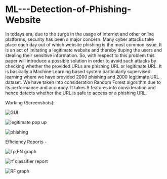 # ML---Detection-of-Phishing-Website
In todays era, due to the surge in the usage of internet and other online platforms, security has been a major concern. Many cyber attacks take place each day out of which website phishing is the most common issue. It is an act of imitating a legitimate website and thereby duping the users and stealing their sensitive information. So, with respect to this problem this paper will introduce a possible solution in order to avoid such attacks by checking whether the provided URLs are phishing URL or legitimate URL. It is basically a Machine Learning based system particularly supervised learning where we have provided 2000 phishing and 2000 legitimate URL dataset. We have taken into consideration Random Forest algorithm due to its performance and accuracy. It takes 9 features into consideration and hence detects whether the URL is safe to access or a phishing URL.

Working (Screenshots):

![GUI](https://user-images.githubusercontent.com/80029504/114304362-5becb480-9af0-11eb-906c-02bb3944c36b.JPG)

![legitimate pop up](https://user-images.githubusercontent.com/80029504/114304374-6d35c100-9af0-11eb-9b8b-0a6c89d2a514.JPG)

![phishing](https://user-images.githubusercontent.com/80029504/114304481-01078d00-9af1-11eb-98d1-436e69f99be5.JPG)


Efficiency Reports -

![Tp,FN graph](https://user-images.githubusercontent.com/80029504/114304425-a4a46d80-9af0-11eb-8f62-b2e8b7d73d1e.JPG)

![rf classifier report](https://user-images.githubusercontent.com/80029504/114304435-b4bc4d00-9af0-11eb-9bf2-05a130eb78a2.JPG)

![RF graph](https://user-images.githubusercontent.com/80029504/114304441-c271d280-9af0-11eb-8cbc-df5adf03dfe0.JPG)




